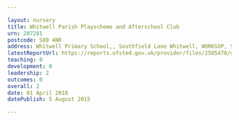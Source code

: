 ```yaml
---

layout: nursery
title: Whitwell Parish Playscheme and Afterschool Club
urn: 207281
postcode: S80 4NR
address: Whitwell Primary School,, Southfield Lane Whitwell, WORKSOP, S80 4NR
latestReportUrl: https://reports.ofsted.gov.uk/provider/files/2505478/urn/207281.pdf
teaching: 0
development: 0
leadership: 2
outcomes: 0
overall: 2
date: 01 April 2018 
datePublish: 5 August 2015

---
```

